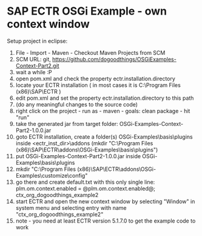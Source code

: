 # SAP ECTR OSGi Example - own context window

Setup project in eclipse:

1. File - Import - Maven - Checkout Maven Projects from SCM
2. SCM URL: git, https://github.com/dogoodthings/OSGiExamples-Context-Part2.git
3. wait a while :P
4. open pom.xml and check the property ectr.installation.directory
5. locate your ECTR installation ( in most cases it is C:\Program Files (x86)\SAP\ECTR )
6. edit pom.xml and set the property ectr.installation.directory to this path
7. (do any meaningful changes to the source code)
8. right click on the project - run as - maven - goals: clean package - hit "run"
9. take the generated jar from target folder: OSGi-Examples-Context-Part2-1.0.0.jar
10. goto ECTR installation, create a folder(s) OSGi-Examples\basis\plugins inside <ectr_inst_dir>\addons  (mkdir "C:\Program Files (x86)\SAP\ECTR\addons\OSGi-Examples\basis\plugins")
11. put OSGi-Examples-Context-Part2-1.0.0.jar inside OSGi-Examples\basis\plugins
12. mkdir "C:\Program Files (x86)\SAP\ECTR\addons\OSGi-Examples\customize\config"
13. go there and create default.txt with this only single line: plm.om.context.enabled = @plm.om.context.enabled@; ctx_org_dogoodthings_example2
14. start ECTR and open the new context window by selecting "Window" in system menu and selecting entry with name "ctx_org_dogoodthings_example2"
15. note - you need at least ECTR version 5.1.7.0 to get the example code to work
